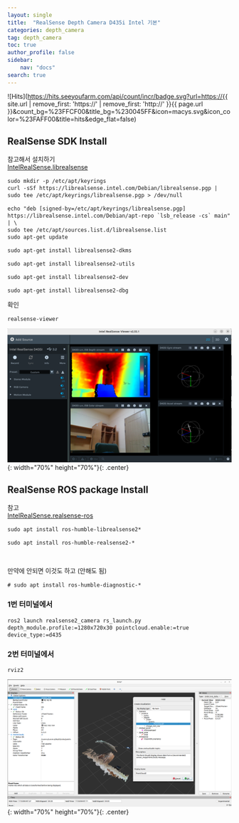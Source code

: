```yaml
---
layout: single
title:  "RealSense Depth Camera D435i Intel 기본"
categories: depth_camera
tag: depth_camera
toc: true
author_profile: false
sidebar:
    nav: "docs"
search: true
---
```


![Hits](https://hits.seeyoufarm.com/api/count/incr/badge.svg?url=https://{{ site.url | remove_first: 'https://' | remove_first: 'http://' }}{{ page.url }}&count_bg=%23FFCF00&title_bg=%230045FF&icon=macys.svg&icon_color=%23FAFF00&title=hits&edge_flat=false)
  
## RealSense SDK Install  

참고해서 설치하기  
[IntelRealSense.librealsense](https://github.com/IntelRealSense/librealsense/blob/master/doc/distribution_linux.md)  

```
sudo mkdir -p /etc/apt/keyrings
curl -sSf https://librealsense.intel.com/Debian/librealsense.pgp | sudo tee /etc/apt/keyrings/librealsense.pgp > /dev/null
```  

```
echo "deb [signed-by=/etc/apt/keyrings/librealsense.pgp] https://librealsense.intel.com/Debian/apt-repo `lsb_release -cs` main" | \
sudo tee /etc/apt/sources.list.d/librealsense.list
sudo apt-get update
```  

```
sudo apt-get install librealsense2-dkms
```  

```
sudo apt-get install librealsense2-utils
```  

```
sudo apt-get install librealsense2-dev
```  

```
sudo apt-get install librealsense2-dbg
```  

확인  
```
realsense-viewer
```  

![20250103_01](/images/2025-01-03-DepthCamera_study/20250103_01.png){: width="70%" height="70%"}{: .center}  

## RealSense ROS package Install  

참고  
[IntelRealSense.realsense-ros](https://github.com/IntelRealSense/realsense-ros)  

```
sudo apt install ros-humble-librealsense2*
```  

```
sudo apt install ros-humble-realsense2-*
```  

<br />

만약에 안되면 이것도 하고 (안해도 됨)  
```
# sudo apt install ros-humble-diagnostic-*
```  

### 1번 터미널에서  
```
ros2 launch realsense2_camera rs_launch.py depth_module.profile:=1280x720x30 pointcloud.enable:=true device_type:=d435
```  

### 2번 터미널에서  
```
rviz2
```  

![20250103_02](/images/2025-01-03-DepthCamera_study/20250103_02.png){: width="70%" height="70%"}{: .center}  